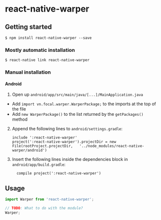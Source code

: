 # react-native-warper

## Getting started

`$ npm install react-native-warper --save`

### Mostly automatic installation

`$ react-native link react-native-warper`

### Manual installation


#### Android

1. Open up `android/app/src/main/java/[...]/MainApplication.java`
  - Add `import vn.focal.warper.WarperPackage;` to the imports at the top of the file
  - Add `new WarperPackage()` to the list returned by the `getPackages()` method
2. Append the following lines to `android/settings.gradle`:
  	```
  	include ':react-native-warper'
  	project(':react-native-warper').projectDir = new File(rootProject.projectDir, 	'../node_modules/react-native-warper/android')
  	```
3. Insert the following lines inside the dependencies block in `android/app/build.gradle`:
  	```
      compile project(':react-native-warper')
  	```


## Usage
```javascript
import Warper from 'react-native-warper';

// TODO: What to do with the module?
Warper;
```

